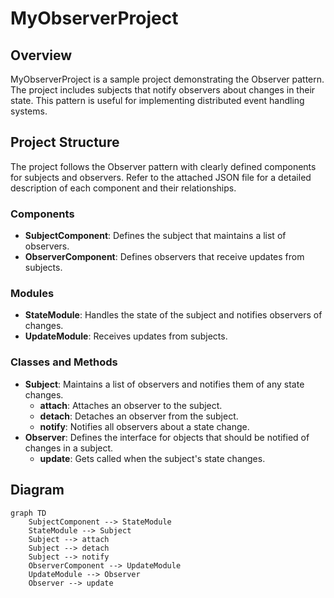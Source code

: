 # MyObserverProject


## Overview

MyObserverProject is a sample project demonstrating the Observer pattern. The project includes subjects that notify observers about changes in their state. This pattern is useful for implementing distributed event handling systems.


## Project Structure

The project follows the Observer pattern with clearly defined components for subjects and observers. Refer to the attached JSON file for a detailed description of each component and their relationships.

### Components

- **SubjectComponent**: Defines the subject that maintains a list of observers.
- **ObserverComponent**: Defines observers that receive updates from subjects.

### Modules

- **StateModule**: Handles the state of the subject and notifies observers of changes.
- **UpdateModule**: Receives updates from subjects.

### Classes and Methods

- **Subject**: Maintains a list of observers and notifies them of any state changes.
  - **attach**: Attaches an observer to the subject.
  - **detach**: Detaches an observer from the subject.
  - **notify**: Notifies all observers about a state change.
- **Observer**: Defines the interface for objects that should be notified of changes in a subject.
  - **update**: Gets called when the subject's state changes.


## Diagram

```mermaid
graph TD
    SubjectComponent --> StateModule
    StateModule --> Subject
    Subject --> attach
    Subject --> detach
    Subject --> notify
    ObserverComponent --> UpdateModule
    UpdateModule --> Observer
    Observer --> update
```
